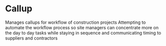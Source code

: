 # Callup
Manages callups for workflow of construction projects
Attempting to automate the workflow process so site managers can concentrate more on the day to day tasks while staying in sequence and communicating timing to suppliers and contractors
